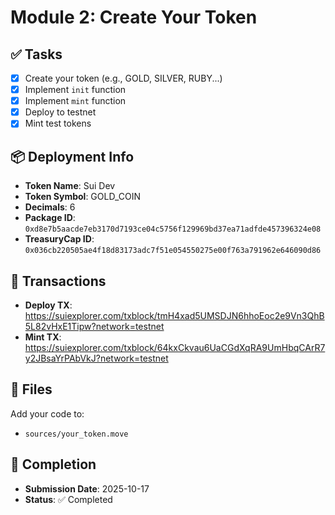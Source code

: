 # Module 2: Create Your Token

## ✅ Tasks

- [x] Create your token (e.g., GOLD, SILVER, RUBY...)
- [x] Implement `init` function
- [x] Implement `mint` function
- [x] Deploy to testnet
- [x] Mint test tokens

## 📦 Deployment Info

- **Token Name**: Sui Dev
- **Token Symbol**: GOLD_COIN
- **Decimals**: 6
- **Package ID**: `0xd8e7b5aacde7eb3170d7193ce04c5756f129969bd37ea71adfde457396324e08`
- **TreasuryCap ID**: `0x036cb220505ae4f18d83173adc7f51e054550275e00f763a791962e646090d86`

## 🔗 Transactions

- **Deploy TX**: https://suiexplorer.com/txblock/tmH4xad5UMSDJN6hhoEoc2e9Vn3QhB5L82vHxE1Tipw?network=testnet
- **Mint TX**: https://suiexplorer.com/txblock/64kxCkvau6UaCGdXqRA9UmHbqCArR7y2JBsaYrPAbVkJ?network=testnet

## 📂 Files

Add your code to:
- `sources/your_token.move`

## 📅 Completion

- **Submission Date**: 2025-10-17
- **Status**: ✅ Completed

